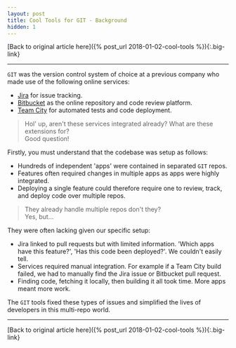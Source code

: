 ```yaml
---
layout: post
title: Cool Tools for GIT - Background
hidden: 1
---
```


[Back to original article here]({% post_url 2018-01-02-cool-tools %}){:.big-link}

---

`GIT` was the version control system of choice at a previous company who made use of the following online services:
- [Jira](https://www.atlassian.com/software/jira) for issue tracking.
- [Bitbucket](https://bitbucket.org) as the online repository and code review platform.
- [Team City](https://www.jetbrains.com/teamcity/) for automated tests and code deployment.

<blockquote>
Hol' up, aren't these services integrated already? What are these extensions for?<br>
Good question!
</blockquote>

Firstly, you must understand that the codebase was setup as follows:
- Hundreds of independent 'apps' were contained in separated `GIT` repos.
- Features often required changes in multiple apps as apps were highly integrated.
- Deploying a single feature could therefore require one to review, track, and deploy code over multiple repos.

<blockquote>
They already handle multiple repos don't they?<br>
Yes, but...
</blockquote>

They were often lacking given our specific setup:
- Jira linked to pull requests but with limited information. 'Which apps have this feature?', 'Has this code been deployed?'. We couldn't easily tell.
- Services required manual integration. For example if a Team City build failed, we had to manually find the Jira issue or Bitbucket pull request.
- Finding code, fetching it locally, then building it all took time. More apps meant more work.

The `GIT` tools fixed these types of issues and simplified the lives of developers in this multi-repo world.

---

[Back to original article here]({% post_url 2018-01-02-cool-tools %}){:.big-link}